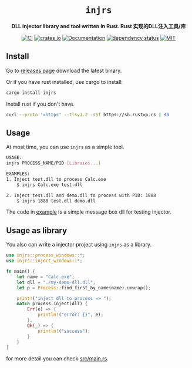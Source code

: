 <div align="center">

# `injrs`

**DLL injector library and tool written in Rust. Rust 实现的DLL注入工具/库**

[![CI](https://github.com/jiusanzhou/injrs/actions/workflows/ci.yml/badge.svg)](https://github.com/jiusanzhou/injrs/actions/workflows/ci.yml)
[![crates.io](https://img.shields.io/crates/v/dll-syringe.svg)](https://crates.io/crates/dll-syringe)
[![Documentation](https://docs.rs/dll-syringe/badge.svg)](https://docs.rs/dll-syringe)
[![dependency status](https://deps.rs/repo/github/jiusanzhou/injrs/status.svg)](https://deps.rs/repo/github/jiusanzhou/injrs)
[![MIT](https://img.shields.io/crates/l/dll-syringe.svg)](https://github.com/jiusanzhou/injrs/blob/master/LICENSE)

</div>

## Install

Go to [releases page](releases) download the latest binary.

Or if you have rust installed, use cargo to install:
```bash
cargo install injrs
```

Install rust if you don't have.
```bash
curl --proto '=https' --tlsv1.2 -sSf https://sh.rustup.rs | sh
```

## Usage

At most time, you can use `injrs` as a simple tool.

```bash
USAGE:
injrs PROCESS_NAME/PID [Libraies...]

EXAMPLES:
1. Inject test.dll to process Calc.exe
    $ injrs Calc.exe test.dll

2. Inject test.dll and demo.dll to process with PID: 1888
    $ injrs 1888 test.dll demo.dll
```

The code in [example](./example) is a simple message box dll for testing injector.

## Usage as library

You also can write a injector project using `injrs` as a library.

```rust
use injrs::process_windows::*;
use injrs::inject_windows::*;

fn main() {
    let name = "Calc.exe";
    let dll = "./my-demo-dll.dll";
    let p = Process::find_first_by_name(name).unwrap();

    print!("inject dll to process => ");
    match process.inject(dll) {
        Err(e) => {
            println!("error: {}", e);
        },
        Ok(_) => {
            println!("success");
        }
    }
}
```

for more detail you can check [src/main.rs](./src/main.rs).
